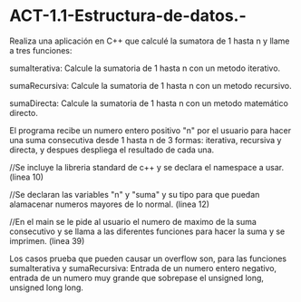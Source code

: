 # ACT-1.1-Estructura-de-datos.-

Realiza una aplicación en C++ que calculé la sumatora de 1 hasta n y llame a tres funciones:

sumaIterativa: Calcule la sumatoria de 1 hasta n con un metodo iterativo.

sumaRecursiva: Calcule la sumatoria de 1 hasta n con un metodo recursivo.

sumaDirecta: Calcule la sumatoria de 1 hasta n con un metodo matemático directo.

El programa recibe un numero entero positivo "n" por el usuario para hacer una suma consecutiva desde 1 hasta n de 3 formas: iterativa, recursiva y directa, y despues despliega el resultado de cada una. 

//Se incluye la libreria standard de c++ y se declara el namespace a usar. (linea 10)

//Se declaran las variables "n" y "suma" y su tipo para que puedan alamacenar numeros mayores de lo normal. (linea 12)

//En el main se le pide al usuario el numero de maximo de la suma consecutivo y se llama a las diferentes funciones para hacer la suma y se imprimen. (linea 39)


Los casos prueba que pueden causar un overflow son, para las funciones sumaIterativa y sumaRecursiva: Entrada de un numero entero negativo, entrada de un numero muy grande que sobrepase el unsigned long, unsigned long long. 
